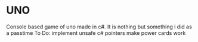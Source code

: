 # UNO
Console based game of uno made in c#.
It is nothing but something i did as a passtime
To Do:
	implement unsafe c# pointers
	make power cards work
